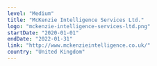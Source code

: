 ```yaml
---
level: "Medium"
title: "McKenzie Intelligence Services Ltd."
logo: "mckenzie-intelligence-services-ltd.png"
startDate: "2020-01-01"
endDate: "2022-01-31"
link: "http://www.mckenzieintelligence.co.uk/"
country: "United Kingdom"
---
```

